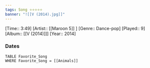 ```yaml
---
tags: Song ⭐⭐⭐⭐⭐ 
banner: "![[V (2014).jpg]]"
---
```

[Time:: 3:49]
[Artist:: [[Maroon 5]] ]
[Genre:: Dance-pop]
[Played:: 9]
[Album:: [[V (2014)]]]
[Year:: 2014]
### Dates
````dataview
TABLE Favorite_Song
WHERE Favorite_Song = [[Animals]]
````